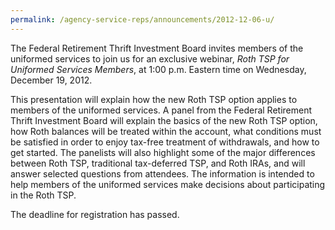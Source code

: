 ```yaml
---
permalink: /agency-service-reps/announcements/2012-12-06-u/
---
```


The Federal Retirement Thrift Investment Board invites members of the uniformed services to join us for an exclusive webinar, _Roth TSP for Uniformed Services Members_, at 1:00 p.m. Eastern time on Wednesday, December 19, 2012.

This presentation will explain how the new Roth TSP option applies to members of the uniformed services. A panel from the Federal Retirement Thrift Investment Board will explain the basics of the new Roth TSP option, how Roth balances will be treated within the account, what conditions must be satisfied in order to enjoy tax-free treatment of withdrawals, and how to get started. The panelists will also highlight some of the major differences between Roth TSP, traditional tax-deferred TSP, and Roth IRAs, and will answer selected questions from attendees. The information is intended to help members of the uniformed services make decisions about participating in the Roth TSP.

The deadline for registration has passed.
